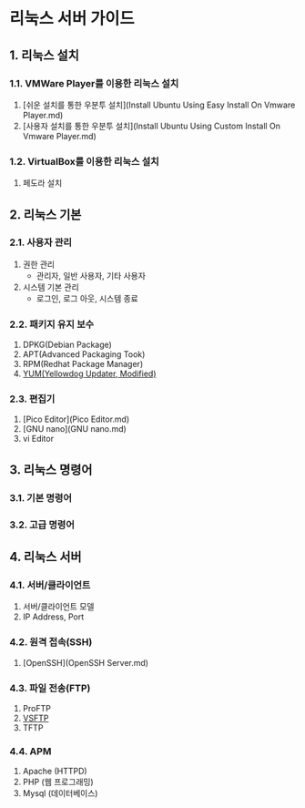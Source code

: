 # 리눅스 서버 가이드

## 1. 리눅스 설치

### 1.1. VMWare Player를 이용한 리눅스 설치

1. [쉬운 설치를 통한 우분투 설치](Install Ubuntu Using Easy Install On Vmware Player.md)
2. [사용자 설치를 통한 우분투 설치](Install Ubuntu Using Custom Install On Vmware Player.md)
	
### 1.2. VirtualBox를 이용한 리눅스 설치

1. 페도라 설치
	
## 2. 리눅스 기본

### 2.1. 사용자 관리

1. 권한 관리
	* 관리자, 일반 사용자, 기타 사용자
2. 시스템 기본 관리
	* 로그인, 로그 아웃, 시스템 종료

### 2.2. 패키지 유지 보수

1. DPKG(Debian Package)
2. APT(Advanced Packaging Took)
2. RPM(Redhat Package Manager)
3. [YUM(Yellowdog Updater, Modified)](YUM.md)

### 2.3. 편집기

1. [Pico Editor](Pico Editor.md)
2. [GNU nano](GNU nano.md)
3. vi Editor

## 3. 리눅스 명령어

### 3.1. 기본 명령어

### 3.2. 고급 명령어

## 4. 리눅스 서버

### 4.1. 서버/클라이언트

1. 서버/클라이언트 모델
2. IP Address, Port

### 4.2. 원격 접속(SSH)

1. [OpenSSH](OpenSSH Server.md)

### 4.3. 파일 전송(FTP)

1. ProFTP
2. [VSFTP](/vsftpd.md)
3. TFTP

### 4.4. APM

1. Apache (HTTPD)
2. PHP (웹 프로그래밍)
3. Mysql (데이터베이스)